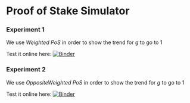 # Proof of Stake Simulator

### Experiment 1
We use *Weighted PoS* in order to show the trend for $g$ to go to 1

Test it online here: [![Binder](https://mybinder.org/badge_logo.svg)](https://mybinder.org/v2/gh/narger-ef/Proof-of-Stake-Simulator/HEAD?urlpath=notebooks/experiments/1/notebook.ipynb)

### Experiment 2
We use *OppositeWeighted PoS* in order to show the trend for $g$ to go to 1

Test it online here: [![Binder](https://mybinder.org/badge_logo.svg)](https://mybinder.org/v2/gh/narger-ef/Proof-of-Stake-Simulator/HEAD?urlpath=notebooks/experiments/2/notebook.ipynb)
